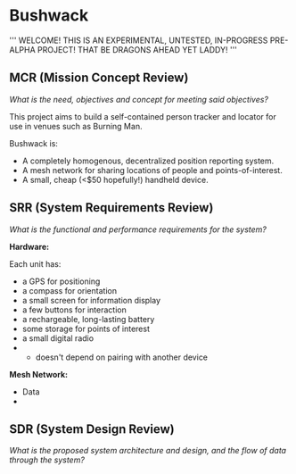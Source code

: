 # Bushwack

'''
WELCOME! THIS IS AN EXPERIMENTAL, UNTESTED, IN-PROGRESS PRE-ALPHA PROJECT! THAT BE DRAGONS AHEAD YET LADDY!
'''

## MCR (Mission Concept Review)

*What is the need, objectives and concept for meeting said objectives?*

This project aims to build a self-contained person tracker and locator for use in venues such as Burning Man. 

Bushwack is:

- A completely homogenous, decentralized position reporting system.
- A mesh network for sharing locations of people and points-of-interest.
- A small, cheap (<$50 hopefully!) handheld device.


## SRR (System Requirements Review)

*What is the functional and performance requirements for the system?*

**Hardware:**

Each unit has:

- a GPS for positioning
- a compass for orientation
- a small screen for information display
- a few buttons for interaction
- a rechargeable, long-lasting battery
- some storage for points of interest
- a small digital radio
- - doesn't depend on pairing with another device

**Mesh Network:**

- Data
- 

## SDR (System Design Review)

*What is the proposed system architecture and design, and the flow of data through the system?*

